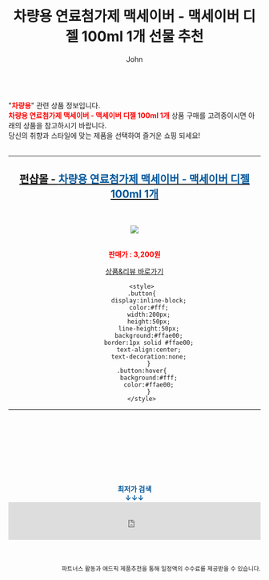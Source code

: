 ﻿---
layout: post
title:  "차량용 연료첨가제 맥세이버 - 맥세이버 디젤 100ml 1개 선물 추천"
author: John
categories: [ 차량용 ]
tags: [ 차량용 냉장고, 차량용 선풍기, 차량용 방향제, 차량용 반도체, 차량용 인버터, 차량용 핸드폰 거치대, 차량용품, 차량용 청소기, 차량용 소화기, 차량용 방향제 순위 ]
image: https://cdn.funshop.co.kr/products/0000180957/vs_image800.jpg 
description: "차량용 연료첨가제 맥세이버 - 맥세이버 디젤 100ml 1개 선물 추천 관련 상품으로 가장 고객 선호도가 높은 제품입니다."
toc: true
toc_sticky: true
---

<br>
"<b><font color='#ff0000'>차량용</font></b>" 관련 상품 정보입니다.
<br>
<b><font color='#ff0000'>차량용 연료첨가제 맥세이버 - 맥세이버 디젤 100ml 1개</font></b> 상품 구매를 고려중이시면 아래의 상품을 참고하시기 바랍니다.
<br>
당신의 취향과 스타일에 맞는 제품을 선택하여 즐거운 쇼핑 되세요!
<br><br>
<hr>
<p>
    
<center><h2><a href="https://nico.kr/HRlaCt" target="_blank"><b>펀샵몰 - <font color='#01579B'>차량용 연료첨가제 맥세이버 - 맥세이버 디젤 100ml 1개</font></b></a></h2><br>

<a href="https://nico.kr/HRlaCt" target="_blank"><img src="https://cdn.funshop.co.kr/products/0000180957/vs_image800.jpg"></a><br><br>

<b><font color='#ff0000'>판매가 : 3,200원 </font></b><br>

<a href="https://nico.kr/HRlaCt" target="_blank" class="button">상품&리뷰 바로가기</a><p>

        <style>
        .button{
            display:inline-block;
            color:#fff;
            width:200px;
            height:50px;
            line-height:50px;
            background:#ffae00;
            border:1px solid #ffae00;
            text-align:center;
            text-decoration:none;
            }
        .button:hover{
            background:#fff;
            color:#ffae00;
            }
        </style>

<hr>

<br><br><br><br><br><br><br>
<center><b><font color='#01579B' size='medium'>최저가 검색<br>
↓↓↓</font></b></center>
<center><iframe src="https://coupa.ng/b1Tbjx" width="100%" height="75" frameborder="0" scrolling="no" referrerpolicy="unsafe-url"></iframe></center>
<br><br>
<p>
<small>
    <div align="right">파트너스 활동과 애드픽 제품추천을 통해 일정액의 수수료를 제공받을 수 있습니다.</div>
</small>
</p>
